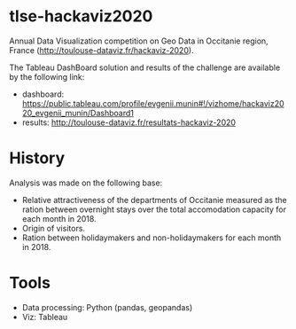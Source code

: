 # tlse-hackaviz2020
Annual Data Visualization competition on Geo Data in Occitanie region, France (http://toulouse-dataviz.fr/hackaviz-2020).

The Tableau DashBoard solution and results of the challenge are available by the following link:
- dashboard: https://public.tableau.com/profile/evgenii.munin#!/vizhome/hackaviz2020_evgenii_munin/Dashboard1
- results: http://toulouse-dataviz.fr/resultats-hackaviz-2020

# History
Analysis was made on the following base:
- Relative attractiveness of the departments of Occitanie measured as the ration between overnight stays over the total accomodation capacity for each month in 2018.
- Origin of visitors.
- Ration between holidaymakers and non-holidaymakers for each month in 2018.

# Tools
- Data processing: Python (pandas, geopandas) 
- Viz: Tableau
